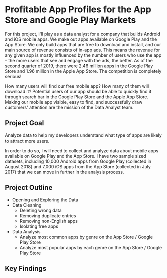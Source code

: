 # Profitable App Profiles for the App Store and Google Play Markets
For this project, I'll play as a data analyst for a company that builds Android and iOS mobile apps. We make out apps available on Google Play and the App Store.
We only build apps that are free to download and install, and our main source of revenue consists of in-app ads. This means the revenue for any given app is mostly influenced by the number of users who use the app – the more users that see and engage with the ads, the better. As of the second quarter of 2019, there were 2.46 million apps in the Google Play Store and 1.96 million in the Apple App Store. The competition is completely serious!

How many users will find our free mobile app? How many of them will download it? Potential users of our app should be able to quickly find it through search bar in the Google Play Store and the Apple App Store. Making our mobile app visible, easy to find, and successfully draw customers' attention are the mission of the Data Analyst team. 

## Project Goal
Analyze data to help my developers understand what type of apps are likely to attract more users.

In order to do so, I will need to collect and analyze data about mobile apps available on Google Play and the App Store. I have two sample sized datasets, including 10,000 Android apps from Google Play (collected in August 2018) and 7,000 iOS apps from the App Store (collected in July 2017) that we can move in further in the analysis process.

## Project Outline
- Opening and Exploring the Data
- Data Cleaning
    - Deleting wrong data
    - Removing duplicate entries
    - Removing non-English apps
    - Isolating free apps
- Data Analysis
    - Analyze most common apps by genre on the App Store / Google Play Store
    - Analyze most popular apps by each genre on the App Store / Google Play Store
## Key Findings
